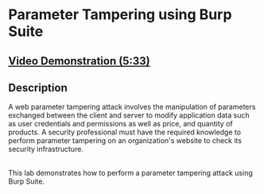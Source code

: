<h1>Parameter Tampering using Burp Suite</h1>

 ## [Video Demonstration (5:33)](https://drive.google.com/file/d/113R4ZrTxo6ZafGHSw3vSp7W4En2oX4xI/view?usp=drive_link)

<h2>Description</h2>
A web parameter tampering attack involves the manipulation of parameters exchanged between the client and server to modify application data such as user credentials and permissions as well as price, and quantity of products. A security professional must have the required knowledge to perform parameter tampering on an organization's website to check its security infrastructure.<br />
<br />

This lab demonstrates how to perform a parameter tampering attack using Burp Suite.

